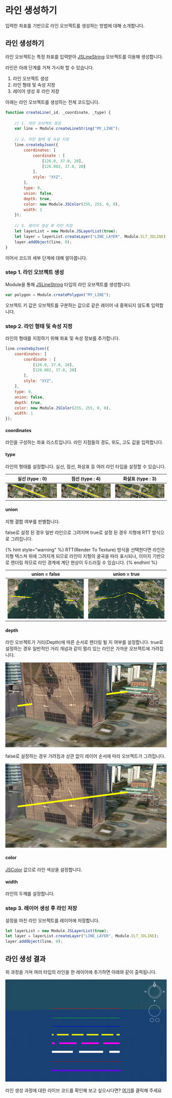 # 라인 생성하기

입력한 좌표를 기반으로 라인 오브젝트를 생성하는 방법에 대해 소개합니다.

## 라인 생성하기

라인 오브젝트는 특정 좌표를 입력받아 [JSLineString](../object/jslinestring.md) 오브젝트를 이용해 생성합니다.

라인은 아래 단계를 거쳐 가시화 할 수 있습니다.

1. 라인 오브젝트 생성
2. 라인 형태 및 속성 지정
3. 레이어 생성 후 라인 저장

아래는 라인 오브젝트를 생성하는 전체 코드입니다.

```javascript
function createLine(_id, _coordinate, _type) {

    // 1. 라인 오브젝트 생성
    var line = Module.createLineString("MY_LINE");

    // 2. 라인 형태 및 속성 지정
    line.createbyJson({
        coordinates: [
            coordinate : [
                [126.0, 37.0, 20],
                [126.002, 37.0, 20]
            ],
            style: "XYZ",
        ],
        type: 0, 	
        union: false, 
        depth: true, 
        color: new Module.JSColor(255, 255, 0, 0), 
        width: 1 
    });

    // 3. 레이어 생성 후 라인 저장
    let layerList = new Module.JSLayerList(true);
    let layer = layerList.createLayer("LINE_LAYER", Module.ELT_3DLINE);
    layer.addObject(line, 0);
}
```

이어서 코드의 세부 단계에 대해 알아봅니다.



### step 1. 라인 오브젝트 생성

Module을 통해 [JSLineString](../object/jslinestring.md) 타입의 라인 오브젝트를 생성합니다.

```javascript
var polygon = Module.createPolygon("MY_LINE");
```

오브젝트 키 값은 오브젝트를 구분하는 값으로 같은 레이어 내 중복되지 않도록 입력합니다.



### step 2. 라인 형태 및 속성 지정

라인의 형태를 지정하기 위해 좌표 및 속성 정보를 추가합니다.

```javascript
line.createbyJson({
    coordinates: [
        coordinate : [
            [126.0, 37.0, 20],
            [126.002, 37.0, 20]
        ],
        style: "XYZ",
    ],
    type: 0, 	
    union: false, 
    depth: true, 
    color: new Module.JSColor(255, 255, 0, 0), 
    width: 1 
});
```

#### coordinates

라인을 구성하는 좌표 리스트입니다. 라인 지점들의 경도, 위도, 고도 값을 입력합니다.

#### type

라인의 형태를 설정합니다. 실선, 점선, 화살표 등 여러 라인 타입을 설정할 수 있습니다.

|                       실선 (type : 0)                      |               점선 (type : 4)              |              화살표 (type : 3)             |
| :------------------------------------------------------: | :--------------------------------------: | :-------------------------------------: |
| ![](<../.gitbook/assets/image (10) (1) (1) (1) (1).png>) | ![](<../.gitbook/assets/image (18).png>) | ![](<../.gitbook/assets/image (5).png>) |

#### union

지형 결합 여부를 판별합니다.

false로 설정 된 경우 일반 라인으로 그려지며 true로 설정 된 경우 지형에 RTT 방식으로 그려집니다.

{% hint style="warning" %}
RTT(Render To Texture) 방식을 선택한다면 라인은 지형 텍스쳐 위에 그려지게 되므로 라인이 지형의 굴곡을 따라 표시되나, 이미지 기반으로 렌더링 하므로 라인 경계에 계단 현상이 두드러질 수 있습니다.
{% endhint %}

|               union = false              |                 union = true                 |
| :--------------------------------------: | :------------------------------------------: |
| ![](<../.gitbook/assets/image (31).png>) | ![](<../.gitbook/assets/image (12) (1).png>) |

#### depth

라인 오브젝트가 거리(Depth)에 따른 순서로 렌더링 될 지 여부를 설정합니다. true로 설정하는 경우 일반적인 거리 개념과 같이 멀리 있는 라인은 가까운 오브젝트에 가려집니다.

![](<../.gitbook/assets/image (16).png>)

false로 설정하는 경우 가려짐과 상관 없이 레이어 순서에 따라 오브젝트가 그려집니다.

![](<../.gitbook/assets/image (28) (1) (1).png>)

#### color

[JSColor](../core/jscolor.md) 값으로 라인 색상을 설정합니다.

#### width

라인의 두께를 설정합니다.



### step 3. 레이어 생성 후 라인 저장

설정을 마친 라인 오브젝트를 레이어에 저장합니다.

```javascript
let layerList = new Module.JSLayerList(true);
let layer = layerList.createLayer("LINE_LAYER", Module.ELT_3DLINE);
layer.addObject(line, 0);
```

## 라인 생성 결과

위 과정을 거쳐 여러 타입의 라인을 한 레이어에 추가하면 아래와 같이 출력됩니다.

![](<../.gitbook/assets/image (13).png>)



라인 생성 과정에 대한 라이브 코드를 확인해 보고 싶으시다면? [여기](http://sandbox.dtwincloud.com/code/main.do?id=object\_line\_Json)를 클릭해 주세요
